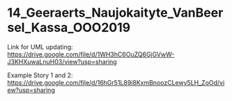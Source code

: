 # 14_Geeraerts_Naujokaityte_VanBeersel_Kassa_OOO2019

Link for UML updating:
https://drive.google.com/file/d/1WH3hC6OuZQ6GjGVwW-J3KHXuwaLnuH03/view?usp=sharing

Example Story 1 and 2:
https://drive.google.com/file/d/16hGr51L89i8KxmBnoozCLewy5LH_ZoOd/view?usp=sharing
